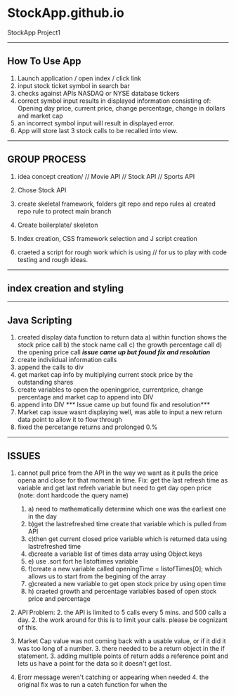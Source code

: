 # StockApp.github.io
StockApp Project1

-------------
How To Use App
-------------
1) Launch application / open index / click link
2) input stock ticket symbol in search bar
3) checks against APIs NASDAQ or NYSE database tickers
4) correct symbol input results in displayed information consisting of: Opening day price, current price, change percentage, change in dollars and market cap
5) an incorrect symbol input will result in displayed error.
6) App will store last 3 stock calls to be recalled into view. 

------------
GROUP PROCESS
-------------
1) idea concept creation/
    // Movie API
    // Stock API
    // Sports API

2) Chose Stock API

3) create skeletal framework, folders git repo and repo rules
    a) created repo rule to protect main branch
4) Create boilerplate/ skeleton
5) Index creation, CSS framework selection and J script creation
6) craeted a script for rough work which is using // for us to play with code testing and rough ideas. 


------------------------
index creation and styling
-------------------------


-------------
Java Scripting
-------------
1) created display data function to return data
    a) within function shows the stock price call
    b) the stock name call
    c) the growth percentage call
    d) the opening price call
    ***issue came up but found fix and resolution***
2) create indiviidual information calls
3) append the calls to div
4) get market cap info  by multiplying current stock price by the outstanding shares
5) create variables to open the openingprice, currentprice, change percentage and market cap to append into DIV
6) append into DIV
*** Issue came up but found fix and resolution***
7) Market cap issue wasnt displaying well, was able to input a new return data point to allow it to flow through
8) fixed the percetange returns and prolonged 0.%





-------------
ISSUES
-------------

1) cannot pull price from the API in the way we want as it pulls the price opena and close for that moment in time.
Fix: get the last refresh time as variable and get last refreh variable but need to get day open price
(note: dont hardcode the query name)
    1. a) need to mathematically determine which one was the earliest one in the day
    1. b)get the lastrefreshed time create that variable which is pulled from API
    1. c)then get current closed price variable which is returned data using lastrefreshed time
    1. d)create a variable list of times data array using Object.keys
    1. e) use .sort fort he listoftimes variable
    1. f)create a new variable called openingTime = listofTimes[0]; which allows us to start from the begining of the array 
    1. g)created a new variable to get open stock price by using open time
    1. h) craeted growth and percentage variables based of open stock price and percentage
2) API Problem:
    2.  the API is limited to 5 calls every 5 mins. and 500 calls a day.
    2.  the work around for this is to limit your calls. please be cognizant of this. 

3) Market Cap value was not coming back with a usable value, or if it did it was too long of a number.
    3.  there needed to be a return object in the if statement. 
    3.  adding multiple points of return adds a reference point and lets us have a point for the data so it doesn't get lost. 

4)  Erorr message weren't catching or appearing when needed
    4. the original fix was to run a catch function for when the 






